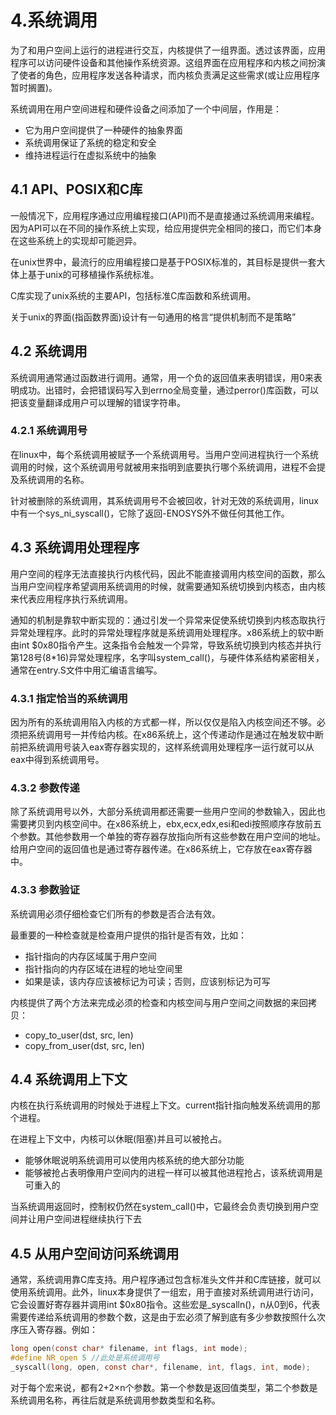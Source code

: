 # 4.系统调用
为了和用户空间上运行的进程进行交互，内核提供了一组界面。透过该界面，应用程序可以访问硬件设备和其他操作系统资源。这组界面在应用程序和内核之间扮演了使者的角色，应用程序发送各种请求，而内核负责满足这些需求(或让应用程序暂时搁置)。

系统调用在用户空间进程和硬件设备之间添加了一个中间层，作用是：
- 它为用户空间提供了一种硬件的抽象界面
- 系统调用保证了系统的稳定和安全
- 维持进程运行在虚拟系统中的抽象

## 4.1 API、POSIX和C库
一般情况下，应用程序通过应用编程接口(API)而不是直接通过系统调用来编程。因为API可以在不同的操作系统上实现，给应用提供完全相同的接口，而它们本身在这些系统上的实现却可能迥异。

在unix世界中，最流行的应用编程接口是基于POSIX标准的，其目标是提供一套大体上基于unix的可移植操作系统标准。

C库实现了unix系统的主要API，包括标准C库函数和系统调用。

关于unix的界面(指函数界面)设计有一句通用的格言“提供机制而不是策略”

## 4.2 系统调用
系统调用通常通过函数进行调用。通常，用一个负的返回值来表明错误，用0来表明成功。出错时，会把错误码写入到errno全局变量，通过perror()库函数，可以把该变量翻译成用户可以理解的错误字符串。

### 4.2.1 系统调用号
在linux中，每个系统调用被赋予一个系统调用号。当用户空间进程执行一个系统调用的时候，这个系统调用号就被用来指明到底要执行哪个系统调用，进程不会提及系统调用的名称。

针对被删除的系统调用，其系统调用号不会被回收，针对无效的系统调用，linux中有一个sys_ni_syscall()，它除了返回-ENOSYS外不做任何其他工作。

## 4.3 系统调用处理程序
用户空间的程序无法直接执行内核代码，因此不能直接调用内核空间的函数，那么当用户空间程序希望调用系统调用的时候，就需要通知系统切换到内核态，由内核来代表应用程序执行系统调用。

通知的机制是靠软中断实现的：通过引发一个异常来促使系统切换到内核态取执行异常处理程序。此时的异常处理程序就是系统调用处理程序。x86系统上的软中断由int $0x80指令产生。这条指令会触发一个异常，导致系统切换到内核态并执行第128号(8*16)异常处理程序，名字叫system_call()，与硬件体系结构紧密相关，通常在entry.S文件中用汇编语言编写。

### 4.3.1 指定恰当的系统调用
因为所有的系统调用陷入内核的方式都一样，所以仅仅是陷入内核空间还不够。必须把系统调用号一并传给内核。在x86系统上，这个传递动作是通过在触发软中断前把系统调用号装入eax寄存器实现的，这样系统调用处理程序一运行就可以从eax中得到系统调用号。

### 4.3.2 参数传递
除了系统调用号以外，大部分系统调用都还需要一些用户空间的参数输入，因此也需要拷贝到内核空间中。在x86系统上，ebx,ecx,edx,esi和edi按照顺序存放前五个参数。其他参数用一个单独的寄存器存放指向所有这些参数在用户空间的地址。给用户空间的返回值也是通过寄存器传递。在x86系统上，它存放在eax寄存器中。

### 4.3.3 参数验证
系统调用必须仔细检查它们所有的参数是否合法有效。

最重要的一种检查就是检查用户提供的指针是否有效，比如：
- 指针指向的内存区域属于用户空间
- 指针指向的内存区域在进程的地址空间里
- 如果是读，该内存应该被标记为可读；否则，应该别标记为可写

内核提供了两个方法来完成必须的检查和内核空间与用户空间之间数据的来回拷贝：
- copy_to_user(dst, src, len)
- copy_from_user(dst, src, len)

## 4.4 系统调用上下文
内核在执行系统调用的时候处于进程上下文。current指针指向触发系统调用的那个进程。

在进程上下文中，内核可以休眠(阻塞)并且可以被抢占。
- 能够休眠说明系统调用可以使用内核系统的绝大部分功能
- 能够被抢占表明像用户空间内的进程一样可以被其他进程抢占，该系统调用是可重入的

当系统调用返回时，控制权仍然在system_call()中，它最终会负责切换到用户空间并让用户空间进程继续执行下去

## 4.5 从用户空间访问系统调用
通常，系统调用靠C库支持。用户程序通过包含标准头文件并和C库链接，就可以使用系统调用。此外，linux本身提供了一组宏，用于直接对系统调用进行访问，它会设置好寄存器并调用int $0x80指令。这些宏是_syscalln()，n从0到6，代表需要传递给系统调用的参数个数，这是由于宏必须了解到底有多少参数按照什么次序压入寄存器。例如：
```c
long open(const char* filename, int flags, int mode);
#define NR_open 5 //此处是系统调用号
_syscall(long, open, const char*, filename, int, flags, int, mode);
```
对于每个宏来说，都有2+2×n个参数。第一个参数是返回值类型，第二个参数是系统调用名称，再往后就是系统调用参数类型和名称。
